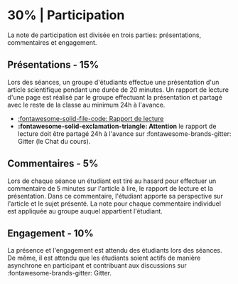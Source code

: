# 30% | Participation
La note de participation est divisée en trois parties: présentations, commentaires et  engagement.

## Présentations - 15%

Lors des séances, un groupe d'étudiants effectue une présentation d'un article scientifique pendant une durée de 20 minutes. Un rapport de lecture d'une page est réalisé par le groupe effectuant la présentation et partagé avec le reste de la classe au minimum 24h à l'avance.

- [:fontawesome-solid-file-code: Rapport de lecture ](https://colab.research.google.com/github/mickaeltemporao/mdss-materials/blob/main/rapport-de-lecture.ipynb)
- **:fontawesome-solid-exclamation-triangle: Attention** le rapport de lecture doit être partagé 24h à l'avance sur :fontawesome-brands-gitter: Gitter (le Chat du cours).

## Commentaires - 5%
Lors de chaque séance un étudiant est tiré au hasard pour effectuer un commentaire de 5 minutes sur l'article à lire, le rapport de lecture et la présentation. Dans ce commentaire, l'étudiant apporte sa perspective sur l'article et le sujet présenté. La note pour chaque commentaire individuel est appliquée au groupe auquel appartient l'étudiant.

## Engagement - 10%
La présence et l'engagement est attendu des étudiants lors des séances. De même, il est attendu que les étudiants soient actifs de manière asynchrone en participant et contribuant aux discussions sur :fontawesome-brands-gitter: Gitter.

